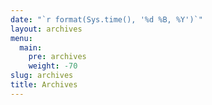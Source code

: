 ```yaml
---
date: "`r format(Sys.time(), '%d %B, %Y')`"
layout: archives
menu:
  main:
    pre: archives
    weight: -70
slug: archives
title: Archives
---
```

